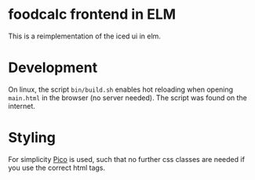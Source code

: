 # foodcalc frontend in ELM
This is a reimplementation of the iced ui in elm.

# Development
On linux, the script `bin/build.sh` enables hot reloading when opening `main.html` in the browser (no server needed). The script was found on the internet.

# Styling
For simplicity [Pico](https://picocss.com/) is used, such that no further css classes are needed if you use the correct html tags. 
